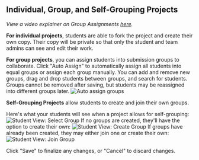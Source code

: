 ## Individual, Group, and Self-Grouping Projects

*View a video explainer on Group Assignments [here](https://www.loom.com/share/6e59d7e609b7485b8bf21efa8468a610).*

**For individual projects**, students are able to fork the project and create their own copy. Their copy will be private so that only the student and team admins can see and edit their work. 

**For group projects**, you can assign students into submission groups to collaborate. Click "Auto Assign" to automatically assign all students into equal groups or assign each group manually. You can add and remove new groups, drag and drop students between groups, and search for students. Groups cannot be removed after saving, but students may be reassigned into different groups later.
![Auto assign groups](https://replit-docs-images.bardia.repl.co/images/teamsForEducation/groups/auto_assign.png)

**Self-Grouping Projects** allow students to create and join their own groups. 

Here's what your students will see when a project allows for self-grouping: 
![Student View: Select Group](https://replit-docs-images.bardia.repl.co/images/teamsForEducation/groups/group_project_student_view.png)
If no groups are created, they'll have the option to create their own: 
![Student View: Create Group](https://replit-docs-images.bardia.repl.co/images/teamsForEducation/groups/student_create_group.png)
If groups have already been created, they may either join one or create their own: 
![Student View: Join Group](https://replit-docs-images.bardia.repl.co/images/teamsForEducation/groups/student_selectcreate_group.png)

Click "Save" to finalize any changes, or "Cancel" to discard changes.
